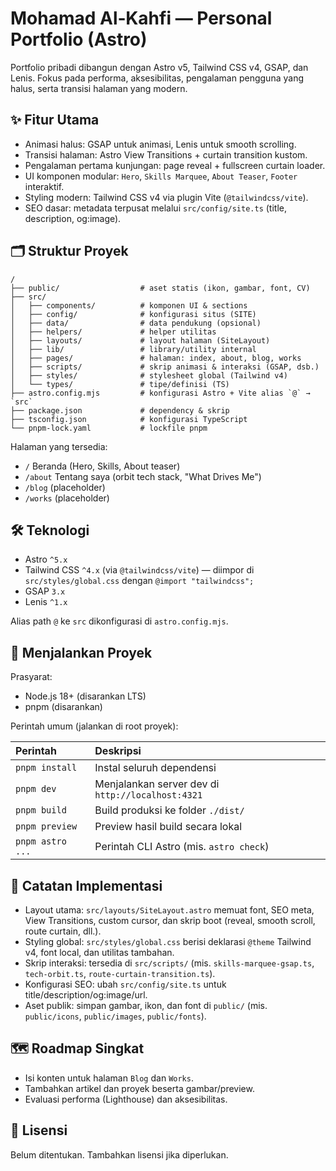 # Mohamad Al‑Kahfi — Personal Portfolio (Astro)

Portfolio pribadi dibangun dengan Astro v5, Tailwind CSS v4, GSAP, dan Lenis. Fokus pada performa, aksesibilitas, pengalaman pengguna yang halus, serta transisi halaman yang modern.

## ✨ Fitur Utama

- Animasi halus: GSAP untuk animasi, Lenis untuk smooth scrolling.
- Transisi halaman: Astro View Transitions + curtain transition kustom.
- Pengalaman pertama kunjungan: page reveal + fullscreen curtain loader.
- UI komponen modular: `Hero`, `Skills Marquee`, `About Teaser`, `Footer` interaktif.
- Styling modern: Tailwind CSS v4 via plugin Vite (`@tailwindcss/vite`).
- SEO dasar: metadata terpusat melalui `src/config/site.ts` (title, description, og:image).

## 🗂️ Struktur Proyek

```text
/
├── public/                  # aset statis (ikon, gambar, font, CV)
├── src/
│   ├── components/          # komponen UI & sections
│   ├── config/              # konfigurasi situs (SITE)
│   ├── data/                # data pendukung (opsional)
│   ├── helpers/             # helper utilitas
│   ├── layouts/             # layout halaman (SiteLayout)
│   ├── lib/                 # library/utility internal
│   ├── pages/               # halaman: index, about, blog, works
│   ├── scripts/             # skrip animasi & interaksi (GSAP, dsb.)
│   ├── styles/              # stylesheet global (Tailwind v4)
│   └── types/               # tipe/definisi (TS)
├── astro.config.mjs         # konfigurasi Astro + Vite alias `@` → `src`
├── package.json             # dependency & skrip
├── tsconfig.json            # konfigurasi TypeScript
└── pnpm-lock.yaml           # lockfile pnpm
```

Halaman yang tersedia:
- `/` Beranda (Hero, Skills, About teaser)
- `/about` Tentang saya (orbit tech stack, "What Drives Me")
- `/blog` (placeholder)
- `/works` (placeholder)

## 🛠️ Teknologi

- Astro `^5.x`
- Tailwind CSS `^4.x` (via `@tailwindcss/vite`) — diimpor di `src/styles/global.css` dengan `@import "tailwindcss";`
- GSAP `3.x`
- Lenis `^1.x`

Alias path `@` ke `src` dikonfigurasi di `astro.config.mjs`.

## 🚀 Menjalankan Proyek

Prasyarat:
- Node.js 18+ (disarankan LTS)
- pnpm (disarankan)

Perintah umum (jalankan di root proyek):

| Perintah            | Deskripsi                                           |
| :------------------ | :-------------------------------------------------- |
| `pnpm install`      | Instal seluruh dependensi                           |
| `pnpm dev`          | Menjalankan server dev di `http://localhost:4321`  |
| `pnpm build`        | Build produksi ke folder `./dist/`                  |
| `pnpm preview`      | Preview hasil build secara lokal                    |
| `pnpm astro ...`    | Perintah CLI Astro (mis. `astro check`)             |

## 🧩 Catatan Implementasi

- Layout utama: `src/layouts/SiteLayout.astro` memuat font, SEO meta, View Transitions, custom cursor, dan skrip boot (reveal, smooth scroll, route curtain, dll.).
- Styling global: `src/styles/global.css` berisi deklarasi `@theme` Tailwind v4, font local, dan utilitas tambahan.
- Skrip interaksi: tersedia di `src/scripts/` (mis. `skills-marquee-gsap.ts`, `tech-orbit.ts`, `route-curtain-transition.ts`).
- Konfigurasi SEO: ubah `src/config/site.ts` untuk title/description/og:image/url.
- Aset publik: simpan gambar, ikon, dan font di `public/` (mis. `public/icons`, `public/images`, `public/fonts`).

## 🗺️ Roadmap Singkat

- Isi konten untuk halaman `Blog` dan `Works`.
- Tambahkan artikel dan proyek beserta gambar/preview.
- Evaluasi performa (Lighthouse) dan aksesibilitas.

## 📄 Lisensi

Belum ditentukan. Tambahkan lisensi jika diperlukan.

